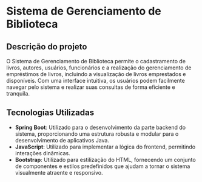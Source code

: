 # Sistema de Gerenciamento de Biblioteca

## Descrição do projeto
O Sistema de Gerenciamento de Biblioteca permite o cadastramento de livros, autores, usuários, funcionários e a realização do gerenciamento de empréstimos de livros, incluindo a visualização de livros emprestados e disponíveis. 
Com uma interface intuitiva, os usuários podem facilmente navegar pelo sistema e realizar suas consultas de forma eficiente e tranquila.

## Tecnologias Utilizadas
- **Spring Boot**: Utilizado para o desenvolvimento da parte backend do sistema, proporcionando uma estrutura robusta e modular para o desenvolvimento de aplicativos Java.
- **JavaScript**: Utilizado para implementar a lógica do frontend, permitindo interações dinâmicas.
- **Bootstrap**: Utilizado para estilização do HTML, fornecendo um conjunto de componentes e estilos predefinidos que ajudam a tornar o sistema visualmente atraente e responsivo.
